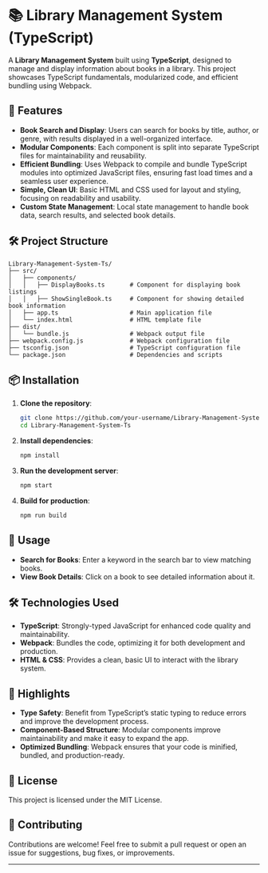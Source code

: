 # 📚 Library Management System (TypeScript)

A **Library Management System** built using **TypeScript**, designed to manage and display information about books in a library. This project showcases TypeScript fundamentals, modularized code, and efficient bundling using Webpack.

## 🚀 Features

- **Book Search and Display**: Users can search for books by title, author, or genre, with results displayed in a well-organized interface.
- **Modular Components**: Each component is split into separate TypeScript files for maintainability and reusability.
- **Efficient Bundling**: Uses Webpack to compile and bundle TypeScript modules into optimized JavaScript files, ensuring fast load times and a seamless user experience.
- **Simple, Clean UI**: Basic HTML and CSS used for layout and styling, focusing on readability and usability.
- **Custom State Management**: Local state management to handle book data, search results, and selected book details.

## 🛠️ Project Structure

```plaintext
Library-Management-System-Ts/
├── src/
│   ├── components/
│   │   ├── DisplayBooks.ts       # Component for displaying book listings
│   │   ├── ShowSingleBook.ts     # Component for showing detailed book information
│   ├── app.ts                    # Main application file
│   └── index.html                # HTML template file
├── dist/
│   └── bundle.js                 # Webpack output file
├── webpack.config.js             # Webpack configuration file
├── tsconfig.json                 # TypeScript configuration file
└── package.json                  # Dependencies and scripts
```

## 📦 Installation

1. **Clone the repository**:
   ```bash
   git clone https://github.com/your-username/Library-Management-System-Ts.git
   cd Library-Management-System-Ts
   ```

2. **Install dependencies**:
   ```bash
   npm install
   ```

3. **Run the development server**:
   ```bash
   npm start
   ```

4. **Build for production**:
   ```bash
   npm run build
   ```

## 📖 Usage

- **Search for Books**: Enter a keyword in the search bar to view matching books.
- **View Book Details**: Click on a book to see detailed information about it.

## 🛠️ Technologies Used

- **TypeScript**: Strongly-typed JavaScript for enhanced code quality and maintainability.
- **Webpack**: Bundles the code, optimizing it for both development and production.
- **HTML & CSS**: Provides a clean, basic UI to interact with the library system.

## 🌟 Highlights

- **Type Safety**: Benefit from TypeScript’s static typing to reduce errors and improve the development process.
- **Component-Based Structure**: Modular components improve maintainability and make it easy to expand the app.
- **Optimized Bundling**: Webpack ensures that your code is minified, bundled, and production-ready.

## 📜 License

This project is licensed under the MIT License.

## 👥 Contributing

Contributions are welcome! Feel free to submit a pull request or open an issue for suggestions, bug fixes, or improvements.

---
